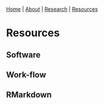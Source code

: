 [Home](README.md) | [About](about.md) | [Research](research.md) | [Resources](resources.md) 

# Resources 

## Software 

## Work-flow 

## RMarkdown
